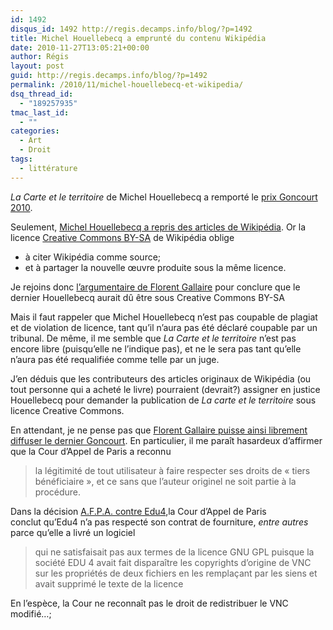 ```yaml
---
id: 1492
disqus_id: 1492 http://regis.decamps.info/blog/?p=1492
title: Michel Houellebecq a emprunté du contenu Wikipédia
date: 2010-11-27T13:05:21+00:00
author: Régis
layout: post
guid: http://regis.decamps.info/blog/?p=1492
permalink: /2010/11/michel-houellebecq-et-wikipedia/
dsq_thread_id:
  - "189257935"
tmac_last_id:
  - ""
categories:
  - Art
  - Droit
tags:
  - littérature
---
```

_La Carte et le territoire_ de Michel Houellebecq a remporté le [prix Goncourt 2010](http://www.academie-goncourt.fr/?rubrique=1229172131).

Seulement, [Michel Houellebecq a repris des articles de Wikipédia](http://bibliobs.nouvelobs.com/20100906/21119/exclusif-la-reponse-de-michel-houellebecq-aux-accusations-de-plagiat). Or la licence [Creative Commons BY-SA](http://creativecommons.org/licenses/by-sa/3.0/deed.fr) de Wikipédia oblige

  * à citer Wikipédia comme source;
  * et à partager la nouvelle œuvre produite sous la même licence.

Je rejoins donc [l’argumentaire de Florent Gallaire](http://fgallaire.flext.net/houellebecq-creative-commons/) pour conclure que le dernier Houellebecq aurait dû être sous Creative Commons BY-SA

Mais il faut rappeler que Michel Houellebecq n’est pas coupable de plagiat et de violation de licence, tant qu’il n’aura pas été déclaré coupable par un tribunal. De même, il me semble que _La Carte et le territoire_ n’est pas encore libre (puisqu’elle ne l’indique pas), et ne le sera pas tant qu’elle n’aura pas été requalifiée comme telle par un juge.

J’en déduis que les contributeurs des articles originaux de Wikipédia (ou tout personne qui a acheté le livre) pourraient (devrait?) assigner en justice Houellebecq pour demander la publication de _La carte et le territoire_ sous licence Creative Commons.

En attendant, je ne pense pas que [Florent Gallaire puisse ainsi librement diffuser le dernier Goncourt](http://fgallaire.flext.net/goncourt-2010-creative-commons/). En particulier, il me paraît hasardeux d’affirmer que la Cour d’Appel de Paris a reconnu

> la légitimité de tout utilisateur à faire respecter ses droits de « tiers bénéficiaire », et ce sans que l’auteur originel ne soit partie à la procédure.

Dans la décision [A.F.P.A. contre Edu4](http://fsffrance.org/news/article2009-09-22.en.html),la Cour d’Appel de Paris conclut qu’Edu4 n’a pas respecté son contrat de fourniture, _entre autres_ parce qu’elle a livré un logiciel

> qui ne satisfaisait pas aux termes de la licence GNU GPL puisque la société EDU 4 avait fait disparaître les copyrights d’origine de VNC sur les propriétés de deux fichiers en les remplaçant par les siens et avait supprimé le texte de la licence

En l’espèce, la Cour ne reconnaît pas le droit de redistribuer le VNC modifié…;
